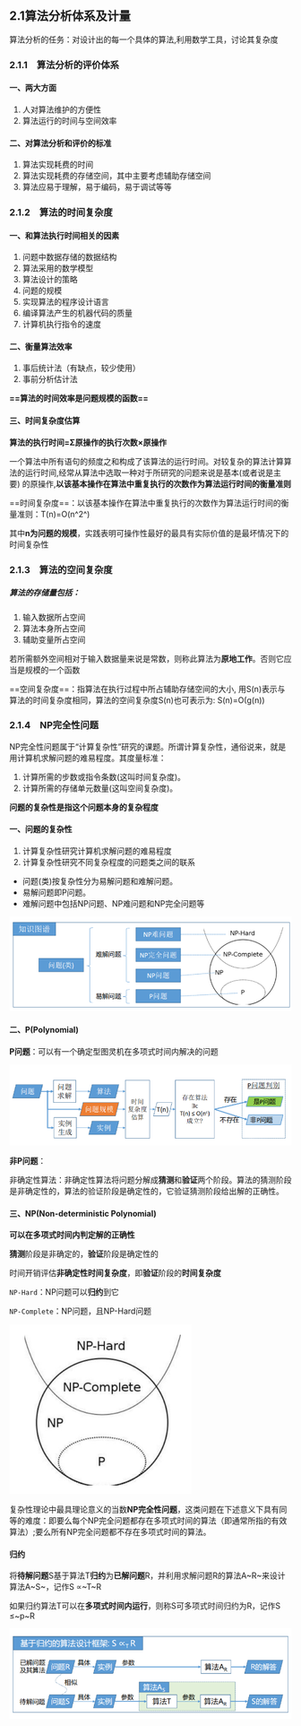 ## 2.1算法分析体系及计量

算法分析的任务：对设计出的每一个具体的算法,利用数学工具，讨论其复杂度

### 2.1.1　算法分析的评价体系

#### 一、两大方面

1. 人对算法维护的方便性
2. 算法运行的时间与空间效率

#### 二、对算法分析和评价的标准

1. 算法实现耗费的时间
2. 算法实现耗费的存储空间，其中主要考虑辅助存储空间
3. 算法应易于理解，易于编码，易于调试等等

### 2.1.2　算法的时间复杂度

#### 一、和算法执行时间相关的因素

1. 问题中数据存储的数据结构
2. 算法采用的数学模型
3. 算法设计的策略
4. 问题的规模
5. 实现算法的程序设计语言
6. 编译算法产生的机器代码的质量
7. 计算机执行指令的速度

#### 二、衡量算法效率

1. 事后统计法（有缺点，较少使用）
2. 事前分析估计法

**==算法的时间效率是问题规模的函数==**

#### 三、时间复杂度估算

**算法的执行时间=Σ原操作的执行次数×原操作**

一个算法中所有语句的频度之和构成了该算法的运行时间。对较复杂的算法计算算法的运行时间,经常从算法中选取一种对于所研究的问题来说是基本(或者说是主要) 的原操作,**以该基本操作在算法中重复执行的次数作为算法运行时间的衡量准则**

==时间复杂度==：以该基本操作在算法中重复执行的次数作为算法运行时间的衡量准则：T(n)=O(n^2^)

其中**n为问题的规模**，实践表明可操作性最好的最具有实际价值的是最坏情况下的时间复杂性

### 2.1.3　算法的空间复杂度

##### 算法的存储量包括：

1. 输入数据所占空间
2. 算法本身所占空间
3. 辅助变量所占空间

若所需额外空间相对于输入数据量来说是常数，则称此算法为**原地工作**。否则它应当是规模的一个函数

==空间复杂度==：指算法在执行过程中所占辅助存储空间的大小, 用S(n)表示与算法的时间复杂度相同，算法的空间复杂度S(n)也可表示为:	S(n)=Ο(g(n))

### 2.1.4　NP完全性问题

NP完全性问题属于“计算复杂性”研究的课题。所谓计算复杂性，通俗说来，就是用计算机求解问题的难易程度。其度量标准：

1. 计算所需的步数或指令条数(这叫时间复杂度)。 
2. 计算所需的存储单元数量(这叫空间复杂度)。

**问题的复杂性是指这个问题本身的复杂程度**

#### 一、问题的复杂性

1. 计算复杂性研究计算机求解问题的难易程度
2. 计算复杂性研究不同复杂程度的问题类之间的联系

- 问题(类)按复杂性分为易解问题和难解问题。 
- 易解问题即P问题。 
- 难解问题中包括NP问题、NP难问题和NP完全问题等

![image-20210916102553655](chapter2.assets/image-20210916102553655.png)

#### 二、P(Polynomial)

**P问题**：可以有一个确定型图灵机在多项式时间内解决的问题

![image-20210916102806037](chapter2.assets/image-20210916102806037.png)

**非P问题**：

非确定性算法：非确定性算法将问题分解成**猜测**和**验证**两个阶段。算法的猜测阶段是非确定性的，算法的验证阶段是确定性的，它验证猜测阶段给出解的正确性。

#### 三、NP(Non-**deterministic** Polynomial)

**可以在多项式时间内判定解的正确性**

**猜测**阶段是非确定的，**验证**阶段是确定性的

时间开销评估**非确定性时间复杂度**，即**验证**阶段的**时间复杂度**

`NP-Hard`：NP问题可以**归约**到它

`NP-Complete`：NP问题，且NP-Hard问题

![image-20210916103345321](chapter2.assets/image-20210916103345321.png)

复杂性理论中最具理论意义的当数**NP完全性问题**，这类问题在下述意义下具有同等的难度：即要么每个NP完全问题都存在多项式时间的算法（即通常所指的有效算法）;要么所有NP完全问题都不存在多项式时间的算法。

#### 归约

将**待解问题**S基于算法T**归约**为**已解问题**R，并利用求解问题R的算法A~R~来设计算法A~S~，记作S ∝~T~R 

如果归约算法T可以在**多项式时间内运行**，则称S可多项式时间归约为R，记作S ≤~p~R

![image-20210916103859078](chapter2.assets/image-20210916103859078.png)

